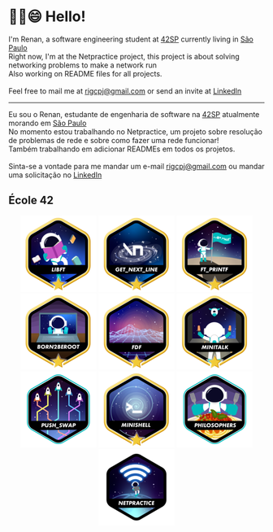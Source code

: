 # ✌🏼😄 Hello!
I'm Renan, a software engineering student at [42SP](https://www.42sp.org.br) currently living in [São Paulo](https://www.google.com/maps/place/42+São+Paulo/@-23.5573592,-46.6939831,17z/data=!3m1!4b1!4m5!3m4!1s0x94ce5743174fa059:0xca1cb13028d37358!8m2!3d-23.5573593!4d-46.6894931)
<br>Right now, I'm at the Netpractice project, this project is about solving networking problems to make a network run
<br>Also working on README files for all projects.<br>
<br>Feel free to mail me at rigcpj@gmail.com or send an invite at [LinkedIn](https://www.linkedin.com/in/renanguillen/)<hr/>
Eu sou o Renan, estudante de engenharia de software na [42SP](https://www.42sp.org.br) atualmente morando em [São Paulo](https://www.google.com/maps/place/42+São+Paulo/@-23.5573592,-46.6939831,17z/data=!3m1!4b1!4m5!3m4!1s0x94ce5743174fa059:0xca1cb13028d37358!8m2!3d-23.5573593!4d-46.6894931)
<br>No momento estou trabalhando no Netpractice, um projeto sobre resolução de problemas de rede e sobre como fazer uma rede funcionar!
<br>Também trabalhando em adicionar READMEs em todos os projetos.<br>
<br>Sinta-se a vontade para me mandar um e-mail rigcpj@gmail.com ou mandar uma solicitação no [LinkedIn](https://www.linkedin.com/in/renanguillen/)

## École 42
<div align="center">

[![libft](https://github.com/renanguillen/renanguillen/blob/main/42_badges/libftm.png)](https://github.com/renanguillen/libft)
[![get_next_line](https://github.com/renanguillen/renanguillen/blob/main/42_badges/get_next_linem.png)](https://github.com/renanguillen/get_next_line)
[![printf](https://github.com/renanguillen/renanguillen/blob/main/42_badges/ft_printfm.png)](https://github.com/renanguillen/printf)
[![born2beroot](https://github.com/renanguillen/renanguillen/blob/main/42_badges/born2berootm.png)](#)
[![fdf_wireframe_model](https://github.com/renanguillen/renanguillen/blob/main/42_badges/fdfm.png)](https://github.com/renanguillen/fdf_wireframe_model)
[![minitalk](https://github.com/renanguillen/renanguillen/blob/main/42_badges/minitalkm.png)](https://github.com/renanguillen/minitalk)
[![push_swap](https://github.com/renanguillen/renanguillen/blob/main/42_badges/push_swape.png)](https://github.com/renanguillen/push_swap)
[![minishell](https://github.com/renanguillen/renanguillen/blob/main/42_badges/minishellm.png)](https://github.com/ellewolfgher/minishell)
[![philosophers](https://github.com/renanguillen/renanguillen/blob/main/42_badges/philosopherse.png)](https://github.com/renanguillen/philosophers)
[![netpractice](https://github.com/renanguillen/renanguillen/blob/main/42_badges/netpracticen.png)](https://github.com/renanguillen/netpractice)
  
</div>
